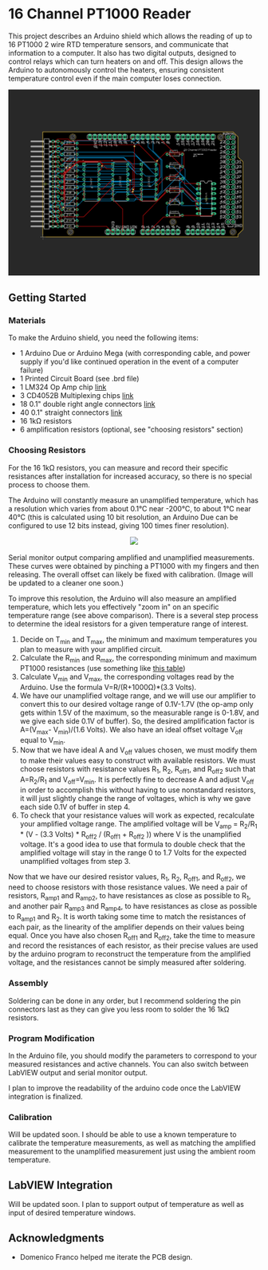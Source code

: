 # 16 Channel PT1000 Reader

This project describes an Arduino shield which allows the reading of up to 16 PT1000 2 wire RTD temperature sensors, and communicate that information to a computer. It also has two digital outputs, designed to control relays which can turn heaters on and off. This design allows the Arduino to autonomously control the heaters, ensuring consistent temperature control even if the main computer loses connection.

<p align="center">
  <img src="images/eagle.png" width="700" />
</p>

## Getting Started

### Materials

To make the Arduino shield, you need the following items:

- 1 Arduino Due or Arduino Mega (with corresponding cable, and power supply if you'd like continued operation in the event of a computer failure)
- 1 Printed Circuit Board (see .brd file)
- 1 LM324 Op Amp chip [link](https://www.digikey.com/product-detail/en/texas-instruments/LM324N/296-1391-5-ND/277627)
- 3 CD4052B Multiplexing chips [link](https://www.digikey.com/product-detail/en/texas-instruments/CD4051BE/296-2057-5-ND/67305)
- 18 0.1" double right angle connectors [link](https://www.digikey.com/products/en?mpart=PREC040SFAN-RC&v=35)
- 40 0.1" straight connectors [link](https://www.digikey.com/products/en?mpart=PREC040SFAN-RC&v=35)
- 16 1kΩ resistors
- 6 amplification resistors (optional, see "choosing resistors" section)

### Choosing Resistors

For the 16 1kΩ resistors, you can measure and record their specific resistances after installation for increased accuracy, so there is no special process to choose them.

The Arduino will constantly measure an unamplified temperature, which has a resolution which varies from about 0.1°C near -200°C, to about 1°C near 40°C (this is calculated using 10 bit resolution, an Arduino Due can be configured to use 12 bits instead, giving 100 times finer resolution). 

<p align="center">
  <img src="images/amplification_demo.png" width="700" />
</p>

<p alight="center">Serial monitor output comparing amplified and unamplified measurements. These curves were obtained by pinching a PT1000 with my fingers and then releasing. The overall offset can likely be fixed with calibration. (Image will be updated to a cleaner one soon.)</p>

To improve this resolution, the Arduino will also measure an amplified temperature, which lets you effectively "zoom in" on an specific temperature range (see above comparison). There is a several step process to determine the ideal resistors for a given temperature range of interest.

1. Decide on T<sub>min</sub> and T<sub>max</sub>, the minimum and maximum temperatures you plan to measure with your amplified circuit.
2. Calculate the R<sub>min</sub> and R<sub>max</sub>, the corresponding minimum and maximum PT1000 resistances (use something like [this table](https://web.mst.edu/~cottrell/ME240/Resources/Temperature/RTD%20table.pdf))
3. Calculate V<sub>min</sub> and V<sub>max</sub>, the corresponding voltages read by the Arduino. Use the formula V=R/(R+1000Ω)*(3.3 Volts).
4. We have our unamplified voltage range, and we will use our amplifier to convert this to our desired voltage range of 0.1V-1.7V (the op-amp only gets within 1.5V of the maximum, so the measurable range is 0-1.8V, and we give each side 0.1V of buffer). So, the desired amplification factor is A=(V<sub>max</sub>- V<sub>min</sub>)/(1.6 Volts). We also have an ideal offset voltage V<sub>off</sub>  equal to V<sub>min</sub>.
5. Now that we have ideal A and V<sub>off</sub> values chosen, we must modify them to make their values easy to construct with available resistors. We must choose resistors with resistance values R<sub>1</sub>, R<sub>2</sub>, R<sub>off1</sub>, and R<sub>off2</sub> such that A=R<sub>2</sub>/R<sub>1</sub> and  V<sub>off</sub>=V<sub>min</sub>. It is perfectly fine to decrease A and adjust V<sub>off</sub> in order to accomplish this without having to use nonstandard resistors, it will just slightly change the range of voltages, which is why we gave each side 0.1V of buffer in step 4. 
6. To check that your resistance values will work as expected, recalculate your amplified voltage range. The amplified voltage will be V<sub>amp </sub>= R<sub>2</sub>/R<sub>1</sub> * (V - (3.3 Volts) * R<sub>off2</sub> / (R<sub>off1</sub> + R<sub>off2</sub> )) where V is the unamplified voltage. It's a good idea to use that formula to double check that the amplified voltage will stay in the range 0 to 1.7 Volts for the expected unamplified voltages from step 3.

Now that we have our desired resistor values, R<sub>1</sub>, R<sub>2</sub>, R<sub>off1</sub>, and R<sub>off2</sub>, we need to choose resistors with those resistance values. We need a pair of resistors, R<sub>amp1</sub> and R<sub>amp2</sub>, to have resistances as close as possible to R<sub>1</sub>, and another pair R<sub>amp3</sub> and R<sub>amp4</sub>, to have resistances as close as possible to R<sub>amp1</sub> and R<sub>2</sub>. It is worth taking some time to match the resistances of each pair, as the linearity of the amplifier depends on their values being equal. Once you have also chosen R<sub>off1</sub> and R<sub>off2</sub>, take the time to measure and record the resistances of each resistor, as their precise values are used by the arduino program to reconstruct the temperature from the amplified voltage, and the resistances cannot be simply measured after soldering.

### Assembly

Soldering can be done in any order, but I recommend soldering the pin connectors last as they can give you less room to solder the 16 1kΩ resistors.

### Program Modification

In the Arduino file, you should modify the parameters to correspond to your measured resistances and active channels. You can also switch between LabVIEW output and serial monitor output.

I plan to improve the readability of the arduino code once the LabVIEW integration is finalized.

### Calibration

Will be updated soon. I should be able to use a known temperature to calibrate the temperature measurements, as well as matching the amplified measurement to the unamplified measurement just using the ambient room temperature.

## LabVIEW Integration

Will be updated soon. I plan to support output of temperature as well as input of desired temperature windows.

## Acknowledgments

* Domenico Franco helped me iterate the PCB design.

